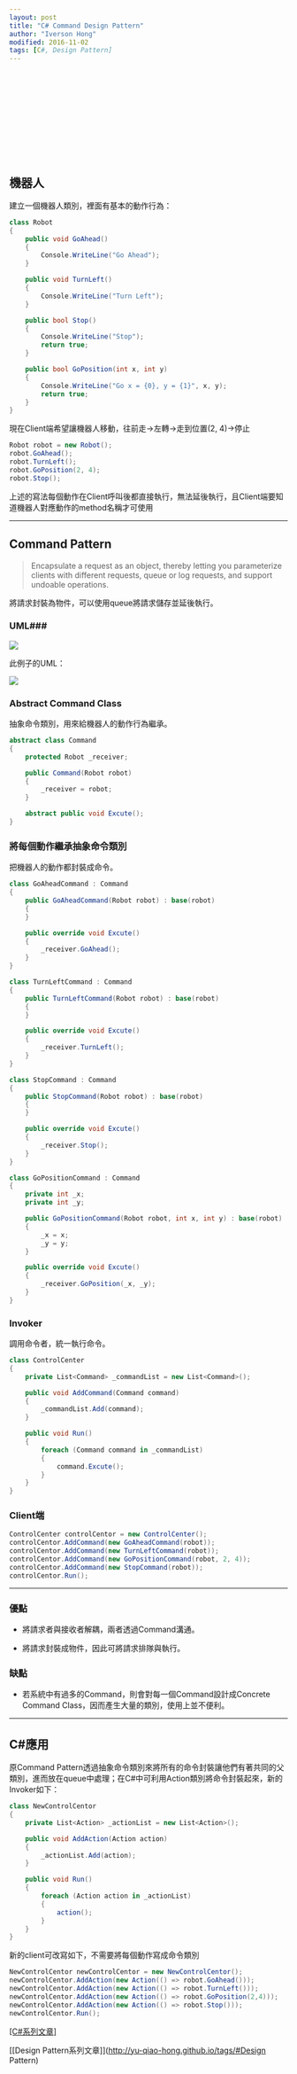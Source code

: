 ```yaml
---
layout: post
title: "C# Command Design Pattern"
author: "Iverson Hong"
modified: 2016-11-02
tags: [C#, Design Pattern]
---
```


　　　　　　　　　　

　　　　　　　　　　

　　　　　　　　　　

　　　　　　　　　　

　　　　　　　　　　
## 機器人 ##

建立一個機器人類別，裡面有基本的動作行為：

~~~csharp
class Robot
{
    public void GoAhead()
    {
        Console.WriteLine("Go Ahead");
    }

    public void TurnLeft()
    {
        Console.WriteLine("Turn Left");
    }

    public bool Stop()
    {
        Console.WriteLine("Stop");
        return true;
    }

    public bool GoPosition(int x, int y)
    {
        Console.WriteLine("Go x = {0}, y = {1}", x, y);
        return true;
    }
}
~~~

現在Client端希望讓機器人移動，往前走->左轉->走到位置(2, 4)->停止

~~~csharp
Robot robot = new Robot();
robot.GoAhead();
robot.TurnLeft();
robot.GoPosition(2, 4);
robot.Stop();
~~~

上述的寫法每個動作在Client呼叫後都直接執行，無法延後執行，且Client端要知道機器人對應動作的method名稱才可使用

----------

## Command Pattern ##

> Encapsulate a request as an object, thereby letting you parameterize clients with different requests, queue or log requests, and support undoable operations.

將請求封裝為物件，可以使用queue將請求儲存並延後執行。

### UML###

![](..\images\postImage\CSharp_DesignPattern_Command\CommandPattern.png)

此例子的UML：

![](..\images\postImage\CSharp_DesignPattern_Command\CommandPattern_example.png)

### Abstract Command Class ###

抽象命令類別，用來給機器人的動作行為繼承。

~~~csharp
abstract class Command
{
    protected Robot _receiver;

    public Command(Robot robot)
    {
        _receiver = robot;
    }

    abstract public void Excute();
}
~~~

### 將每個動作繼承抽象命令類別 ###

把機器人的動作都封裝成命令。

~~~csharp
class GoAheadCommand : Command
{
    public GoAheadCommand(Robot robot) : base(robot)
    {
    }

    public override void Excute()
    {
        _receiver.GoAhead();
    }
}

class TurnLeftCommand : Command
{
    public TurnLeftCommand(Robot robot) : base(robot)
    {
    }

    public override void Excute()
    {
        _receiver.TurnLeft();
    }
}

class StopCommand : Command
{
    public StopCommand(Robot robot) : base(robot)
    {
    }

    public override void Excute()
    {
        _receiver.Stop();
    }
}

class GoPositionCommand : Command
{
    private int _x;
    private int _y;

    public GoPositionCommand(Robot robot, int x, int y) : base(robot)
    {
        _x = x;
        _y = y;
    }

    public override void Excute()
    {
        _receiver.GoPosition(_x, _y);
    }
}
~~~

### Invoker ###

調用命令者，統一執行命令。

~~~csharp
class ControlCenter
{
    private List<Command> _commandList = new List<Command>();

    public void AddCommand(Command command)
    {
        _commandList.Add(command);
    }

    public void Run()
    {
        foreach (Command command in _commandList)
        {
            command.Excute();
        }
    }
}
~~~

### Client端 ###

~~~csharp
ControlCenter controlCentor = new ControlCenter();
controlCentor.AddCommand(new GoAheadCommand(robot));
controlCentor.AddCommand(new TurnLeftCommand(robot));
controlCentor.AddCommand(new GoPositionCommand(robot, 2, 4));
controlCentor.AddCommand(new StopCommand(robot));
controlCentor.Run();
~~~

----------

### 優點 ###

- 將請求者與接收者解耦，兩者透過Command溝通。

- 將請求封裝成物件，因此可將請求排隊與執行。

### 缺點 ###

- 若系統中有過多的Command，則會對每一個Command設計成Concrete Command Class，因而產生大量的類別，使用上並不便利。

----------

## C#應用 ##

原Command Pattern透過抽象命令類別來將所有的命令封裝讓他們有著共同的父類別，進而放在queue中處理；在C#中可利用Action類別將命令封裝起來，新的Invoker如下：

~~~csharp
class NewControlCentor
{
    private List<Action> _actionList = new List<Action>();

    public void AddAction(Action action)
    {
        _actionList.Add(action);
    }

    public void Run()
    {
        foreach (Action action in _actionList)
        {
            action();
        }
    }
}
~~~

新的client可改寫如下，不需要將每個動作寫成命令類別

~~~csharp
NewControlCentor newControlCentor = new NewControlCentor();
newControlCentor.AddAction(new Action(() => robot.GoAhead()));
newControlCentor.AddAction(new Action(() => robot.TurnLeft()));
newControlCentor.AddAction(new Action(() => robot.GoPosition(2,4)));
newControlCentor.AddAction(new Action(() => robot.Stop()));
newControlCentor.Run();
~~~

[[C#系列文章]](http://yu-qiao-hong.github.io/tags/#C#)

[[Design Pattern系列文章]](http://yu-qiao-hong.github.io/tags/#Design Pattern)